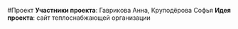 #Проект
**Участники проекта**: Гаврикова Анна, Круподёрова Софья
**Идея проекта**: сайт теплоснабжающей организации
